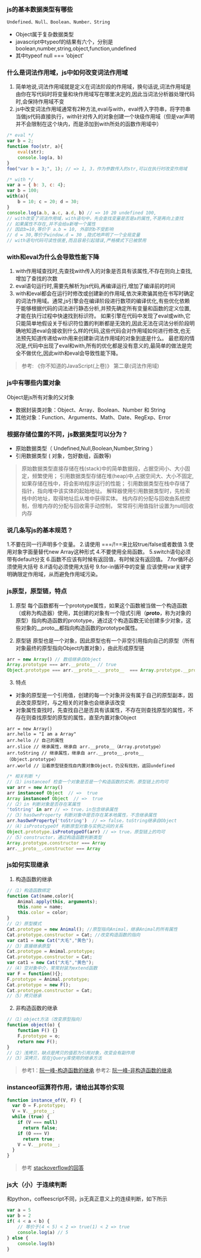 ### js的基本数据类型有哪些
```javascript
Undefined、Null、Boolean、Number、String
```
* Object属于复杂数据类型
* javascript中typeof的结果有六个，分别是boolean,number,string,object,function,undefined
* 其中typeof null === ‘object’ 

### 什么是词法作用域，js中如何改变词法作用域
1. 简单地说,词法作用域就是定义在词法阶段的作用域，换句话说,词法作用域是由你在写代码时将变量和块作用域写在哪里决定的,因此当词法分析器处理代码时,会保持作用域不变
2. js中改变词法作用域通常有2种方法,eval与with，eval传入字符串，将字符串当做js代码直接执行，with针对传入的对象创建一个块级作用域（但是var声明并不会限制在这个块内，而是添加到with所处的函数作用域中）

```javascript
/* eval */
var b = 2;
function foo(str, a){
    eval(str);
    console.log(a, b)
}
foo("var b = 3;", 1); // => 1, 3，作为参数传入的str,可以在执行时改变作用域

/* with */
var a = { b: 3, c: 4};
var b = 100;
with(a){
    b = 10; c = 20; d = 30;
}
console.log(a.b, a.c, a.d, b) // => 10 20 undefined 100,
// with改变了词法作用域，with语句中，先会查找变量是否是a的属性,不是再向上查找
// 如果属性不存在,并不会给a新增一个属性
// 因此b=10,等价于 a.b = 10, 外部的b不受影响
// d = 30,等价于window.d = 30 ,隐式地声明了一个全局变量
// with语句代码可读性很差,而且容易引起错误,严格模式下已被禁用
```


### with和eval为什么会导致性能下降
1. with作用域查找时,先查找with传入的对象是否具有该属性,不存在则向上查找,增加了查找的次数
2. eval语句运行时,需要先解析为js代码,再编译运行,增加了编译前的时间 
3. with和eval都会在运行时修改或创建新的作用域,依次来欺骗其他在书写时确定的词法作用域。通常,js引擎会在编译阶段进行数项的编译优化,有些优化依赖于能够根据代码的词法进行静态分析,并预先确定所有变量和函数的定义位置,才能在执行过程中快速找到标识符。
如果引擎在代码中发现了eval或with,它只能简单地假设关于标识符位置的判断都是无效的,因此无法在词法分析阶段明确地知道eval会接收到什么样的代码,这些代码会对作用域如何进行修改,也无法预先知道传递给with用来创建新词法作用域的对象到底是什么。
最悲观的情况是,代码中出现了eval和with,所有的优化都是没有意义的,最简单的做法是完全不做优化,因此with和eval会导致性能下降。

> 参考: 《你不知道的JavaScript(上卷)》 第二章(词法作用域)



### js中有哪些内置对象
Object是js所有对象的父对象
* 数据封装类对象：Object、Array、Boolean、Number 和 String
* 其他对象：Function、Arguments、Math、Date、RegExp、Error

### 根据存储位置的不同，js数据类型可以分为？

* 原始数据类型（ Undefined,Null,Boolean,Number,String ）
* 引用数据类型 ( 对象，包好数组，函数等)

> 原始数据类型直接存储在栈(stack)中的简单数据段，占据空间小、大小固定，频繁使用；
> 引用数据类型存储在堆(heap)中,占据空间大、大小不固定,如果存储在栈中，将会影响程序运行的性能；
> 引用数据类型在栈中存储了指针，指向堆中该实体的起始地址。
> 解释器使用引用数据类型时，先检索栈中的地址，取得地址后从堆中获得实体。
> 栈内存的分配与回收由系统控制，但堆内存的分配与回收需手动控制，
> 常常将引用值指针设置为null回收内存

### 说几条写js的基本规范？
1.不要在同一行声明多个变量。
2.请使用 ===/!==来比较true/false或者数值
3.使用对象字面量替代new Array这种形式
4.不要使用全局函数。
5.switch语句必须带有default分支
6.函数不应该有时候有返回值，有时候没有返回值。
7.for循环必须使用大括号
8.if语句必须使用大括号
9.for-in循环中的变量 应该使用var关键字明确限定作用域，从而避免作用域污染。

### js原型，原型链，特点
1. 原型
每个函数都有一个prototype属性，如果这个函数被当做一个构造函数（或称为构造器）使用，其创建的对象有一个隐式引用（__proto__，称为对象的原型）指向构造函数的prototype，通过这个构造函数无论创建多少对象，这些对象的__proto__都指向构造函数的prototype属性。

2. 原型链
原型也是一个对象，因此原型也有一个非空引用指向自己的原型（所有对象最终的原型指向Object内置对象），由此形成原型链
```javascript
arr = new Array() // 数组继承自Object
Array.prototype === arr.__proto__ // true
Object.prototype === arr.__proto__.__proto__  === Array.prototype.__proto__// true，
```
3. 特点
* 对象的原型是一个引用值，创建的每一个对象并没有属于自己的原型副本，因此改变原型时，与之相关的对象也会继承该改变
* 对象属性查找时，先查找自己是否具有该属性，不存在则查找原型的属性，不存在则查找原型的原型的属性，直至内置对象Object
```
arr = new Array()
arr.hello = "I am a Array"
arr.hello // 自己的属性
arr.slice // 继承属性，继承自 arr.__proto__（Array.prototype）
arr.toString // 继承属性，继承自 arr.__proto__.proto__（Object.prototype）
arr.world // 沿着原型链查找自内置对象Object，仍没有找到，返回undefined
```

```javascript
/* 相关判断 */
//（1）instanceof 检查一个对象是否是一个构造函数的实例，原型链上的均可
var arr = new Array()
arr instanceof Object  // =>  true 
Array instanceof Object  // =>  true
//（2）in 判断对象是否存在某属性
'toString' in arr // => true，in包含继承属性
//（3）hasOwnProperty 判断对象中是否存在某本地属性，不含继承属性
arr.hasOwnProperty('toString')  // => false，toString继承自Object
//（4）isPrototypeOf 判断原型对象与实例之间的关系
Object.prototype.isPrototypeOf(arr) // => true，原型链上的均可
//（5）constructor，通过构造函数判断类型
Array.prototype.constructor === Array
arr.__proto__.constructor === Array
```

### js如何实现继承
1. 构造函数的继承
```javascript
//（1）构造函数绑定
function Cat(name,color){
    Animal.apply(this, arguments);
    this.name = name;
    this.color = color;
}
//（2）原型模式
Cat.prototype = new Animal(); //原型指向Animal，继承Animal的所有属性
Cat.prototype.constructor = Cat; //改变构造函数的指向
var cat1 = new Cat("大毛","黄色");
//（3）直接继承原型
Cat.prototype = Animal.prototype;
Cat.prototype.constructor = Cat;
var cat1 = new Cat("大毛","黄色");
//（4）空对象中介，常常封装为extend函数
var F = function(){};
F.prototype = Animal.prototype;
Cat.prototype = new F();
Cat.prototype.constructor = Cat;
//（5）拷贝继承
```

2. 非构造函数的继承
```javascript
//（1）object方法（改变原型指向）
function object(o) {
    function F() {}
    F.prototype = o;
    return new F();
}
//（2）浅拷贝，缺点是拷贝的值若为引用对象，改变会有副作用
//（3）深拷贝，现在jQuery库使用的继承方法
```

> 参考1：[阮一峰-构造函数的继承](http://www.ruanyifeng.com/blog/2010/05/object-oriented_javascript_inheritance.html)
> 参考2: [阮一峰-非构造函数的继承](http://www.ruanyifeng.com/blog/2010/05/object-oriented_javascript_inheritance_continued.html)

### instanceof运算符作用，请给出其等价实现
```javascript
function instance_of(V, F) {
  var O = F.prototype;
  V = V.__proto__;
  while (true) {
    if (V === null)
      return false;
    if (O === V)
      return true;
    V = V.__proto__;
  }
}
```
> 参考 [stackoverflow的回答](http://stackoverflow.com/questions/2449254/what-is-the-instanceof-operator-in-javascript)

### js大（小）于连续判断
和python，coffeescript不同，js无真正意义上的连续判断，如下所示

```javascript
var a = 5
var b = 2
if( 4 < a < b) {
    // 等价于(4 < 5) < 2 => true(1) < 2 => true
    console.log(a) // 5
} else {
    console.log(b)
}
```

